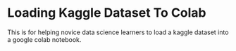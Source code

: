 # Loading Kaggle Dataset To Colab
This is for helping novice data science learners to load a kaggle dataset into a google colab notebook.
